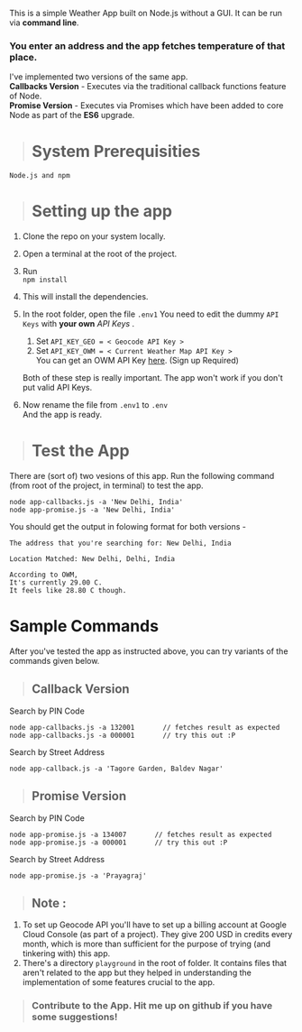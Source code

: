 This is a simple Weather App built on Node.js without a GUI. It can be run via **command line**. 
### You enter an address and the app fetches temperature of that place. 

I've implemented two versions of the same app. \
**Callbacks Version** - Executes via the traditional callback functions feature of Node. \
**Promise Version** - Executes via Promises which have been added to core Node as part of the **ES6** upgrade. 

># System Prerequisities 

    Node.js and npm 

># Setting up the app 
1. Clone the repo on your system locally. 
2. Open a terminal at the root of the project. 
3. Run \
`npm install` 
4. This will install the dependencies.
5. In the root folder, open the file `.env1` You need to edit the dummy `API Keys` with **your own** *API Keys* . 
    1. Set `API_KEY_GEO = < Geocode API Key >` 
    2. Set `API_KEY_OWM = < Current Weather Map API Key >` \
    You can get an OWM API Key [here](https://openweathermap.org/current). (Sign up Required) 
    
    Both of these step is really important. The app won't work if you don't put valid API Keys. 
6. Now rename the file from `.env1` to `.env`   \
And the app is ready.


> # Test the App
There are (sort of) two vesions of this app. 
Run the following command (from root of the project, in terminal) to test the app.

    node app-callbacks.js -a 'New Delhi, India'
    node app-promise.js -a 'New Delhi, India'

You should get the output in folowing format for both versions - 

    The address that you're searching for: New Delhi, India

    Location Matched: New Delhi, Delhi, India

    According to OWM,
    It's currently 29.00 C.
    It feels like 28.80 C though.


# Sample Commands
After you've tested the app as instructed above, you can try variants of the commands given  below.

>## Callback Version
Search by PIN Code 
    
    node app-callbacks.js -a 132001       // fetches result as expected
    node app-callbacks.js -a 000001       // try this out :P

Search by Street Address 

    node app-callback.js -a 'Tagore Garden, Baldev Nagar'

>## Promise Version
Search by PIN Code 
    
    node app-promise.js -a 134007       // fetches result as expected
    node app-promise.js -a 000001       // try this out :P

Search by Street Address 

    node app-promise.js -a 'Prayagraj'

>## **Note** :
1. To set up Geocode API you'll have to set up a billing account at Google Cloud Console (as part of a project). They give 200 USD in credits every month, which is more than sufficient for the purpose of trying (and tinkering with) this app.
2. There's a directory `playground` in the root of folder. It contains files that aren't related to the app but they helped in understanding the implementation of some features crucial to the app.  

>### Contribute to the App. Hit me up on github if you have some suggestions!
